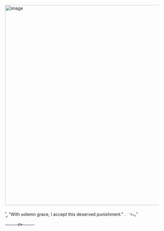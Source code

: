 <img width="2400" height="656" alt="image" src="https://github.com/user-attachments/assets/7186e0ab-8292-4a8c-affc-8e363207ff97" />

                                
˚ ༘ "With solemn grace, I accept this deserved punishment." . ೀ⋆｡˚                                            
                                                     ────🐟────
